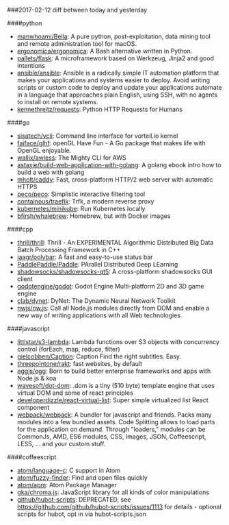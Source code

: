 ###2017-02-12
diff between today and yesterday

####python
* [manwhoami/Bella](https://github.com/manwhoami/Bella): A pure python, post-exploitation, data mining tool and remote administration tool for macOS.
* [ergonomica/ergonomica](https://github.com/ergonomica/ergonomica): A Bash alternative written in Python.
* [pallets/flask](https://github.com/pallets/flask): A microframework based on Werkzeug, Jinja2 and good intentions
* [ansible/ansible](https://github.com/ansible/ansible): Ansible is a radically simple IT automation platform that makes your applications and systems easier to deploy. Avoid writing scripts or custom code to deploy and update your applications automate in a language that approaches plain English, using SSH, with no agents to install on remote systems.
* [kennethreitz/requests](https://github.com/kennethreitz/requests): Python HTTP Requests for Humans

####go
* [sisatech/vcli](https://github.com/sisatech/vcli): Command line interface for vorteil.io kernel
* [faiface/glhf](https://github.com/faiface/glhf): openGL Have Fun - A Go package that makes life with OpenGL enjoyable.
* [wallix/awless](https://github.com/wallix/awless): The Mighty CLI for AWS
* [astaxie/build-web-application-with-golang](https://github.com/astaxie/build-web-application-with-golang): A golang ebook intro how to build a web with golang
* [mholt/caddy](https://github.com/mholt/caddy): Fast, cross-platform HTTP/2 web server with automatic HTTPS
* [peco/peco](https://github.com/peco/peco): Simplistic interactive filtering tool
* [containous/traefik](https://github.com/containous/traefik): Trfk, a modern reverse proxy
* [kubernetes/minikube](https://github.com/kubernetes/minikube): Run Kubernetes locally
* [bfirsh/whalebrew](https://github.com/bfirsh/whalebrew): Homebrew, but with Docker images

####cpp
* [thrill/thrill](https://github.com/thrill/thrill): Thrill - An EXPERIMENTAL Algorithmic Distributed Big Data Batch Processing Framework in C++
* [jaagr/polybar](https://github.com/jaagr/polybar): A fast and easy-to-use status bar
* [PaddlePaddle/Paddle](https://github.com/PaddlePaddle/Paddle): PArallel Distributed Deep LEarning
* [shadowsocks/shadowsocks-qt5](https://github.com/shadowsocks/shadowsocks-qt5): A cross-platform shadowsocks GUI client
* [godotengine/godot](https://github.com/godotengine/godot): Godot Engine  Multi-platform 2D and 3D game engine
* [clab/dynet](https://github.com/clab/dynet): DyNet: The Dynamic Neural Network Toolkit
* [nwjs/nw.js](https://github.com/nwjs/nw.js): Call all Node.js modules directly from DOM and enable a new way of writing applications with all Web technologies.

####javascript
* [littlstar/s3-lambda](https://github.com/littlstar/s3-lambda): Lambda functions over S3 objects with concurrency control (forEach, map, reduce, filter)
* [gielcobben/Caption](https://github.com/gielcobben/Caption): Caption  Find the right subtitles. Easy.
* [threepointone/rakt](https://github.com/threepointone/rakt): fast websites, by default
* [eggjs/egg](https://github.com/eggjs/egg): Born to build better enterprise frameworks and apps with Node.js & koa
* [wavesoft/dot-dom](https://github.com/wavesoft/dot-dom): .dom is a tiny (510 byte) template engine that uses virtual DOM and some of react principles
* [developerdizzle/react-virtual-list](https://github.com/developerdizzle/react-virtual-list): Super simple virtualized list React component
* [webpack/webpack](https://github.com/webpack/webpack): A bundler for javascript and friends. Packs many modules into a few bundled assets. Code Splitting allows to load parts for the application on demand. Through "loaders," modules can be CommonJs, AMD, ES6 modules, CSS, Images, JSON, Coffeescript, LESS, ... and your custom stuff.

####coffeescript
* [atom/language-c](https://github.com/atom/language-c): C support in Atom
* [atom/fuzzy-finder](https://github.com/atom/fuzzy-finder): Find and open files quickly
* [atom/apm](https://github.com/atom/apm): Atom Package Manager
* [gka/chroma.js](https://github.com/gka/chroma.js): JavaScript library for all kinds of color manipulations
* [github/hubot-scripts](https://github.com/github/hubot-scripts): DEPRECATED, see https://github.com/github/hubot-scripts/issues/1113 for details - optional scripts for hubot, opt in via hubot-scripts.json
